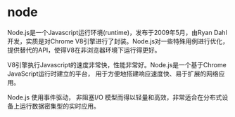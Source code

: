 # node

Node.js是一个Javascript运行环境(runtime)，发布于2009年5月，由Ryan Dahl开发，实质是对Chrome V8引擎进行了封装。Node.js对一些特殊用例进行优化，提供替代的API，使得V8在非浏览器环境下运行得更好。

V8引擎执行Javascript的速度非常快，性能非常好。Node.js是一个基于Chrome JavaScript运行时建立的平台， 用于方便地搭建响应速度快、易于扩展的网络应用。

Node.js 使用事件驱动， 非阻塞I/O 模型而得以轻量和高效，非常适合在分布式设备上运行数据密集型的实时应用。

